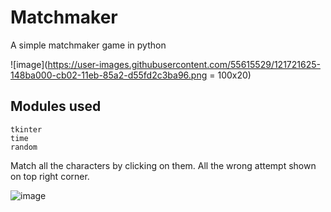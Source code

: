 # Matchmaker
A simple matchmaker game in python

![image](https://user-images.githubusercontent.com/55615529/121721625-148ba000-cb02-11eb-85a2-d55fd2c3ba96.png = 100x20)

## Modules used
```
tkinter
time
random
```

Match all the characters by clicking on them.
All the wrong attempt shown on top right corner.

![image](https://user-images.githubusercontent.com/55615529/121721819-4d2b7980-cb02-11eb-9160-20ac4045f32b.png)
